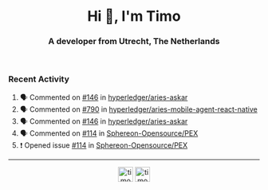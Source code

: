 <h1 align="center">Hi 👋, I'm Timo</h1>
<h3 align="center">A developer from Utrecht, The Netherlands</h3>
<br/>
<!-- https://github.com/rahuldkjain/github-profile-readme-generator --!>

<!--  <p align="left"><img src="https://github-readme-stats.vercel.app/api?username=timoglastra&show_icons=true&count_private=true&" alt="timoglastra" /></p> --!>

<!--
Github language stats
<p align="left"><img src="https://github-readme-stats.vercel.app/api/top-langs/?username=timoglastra&layout=compact" alt="timoglastra" /><p>
-->

<!-- Codestats language stats -->
<!-- <p align="left"><img src="https://codestats-readme.vercel.app/api/top-langs/?username=timoglastra&layout=compact&language_count=12" alt="timoglastra" /><p>    --!>
  
<h3>Recent Activity</h3>

<!--START_SECTION:activity-->
1. 🗣 Commented on [#146](https://github.com/hyperledger/aries-askar/issues/146) in [hyperledger/aries-askar](https://github.com/hyperledger/aries-askar)
2. 🗣 Commented on [#790](https://github.com/hyperledger/aries-mobile-agent-react-native/issues/790) in [hyperledger/aries-mobile-agent-react-native](https://github.com/hyperledger/aries-mobile-agent-react-native)
3. 🗣 Commented on [#146](https://github.com/hyperledger/aries-askar/issues/146) in [hyperledger/aries-askar](https://github.com/hyperledger/aries-askar)
4. 🗣 Commented on [#114](https://github.com/Sphereon-Opensource/PEX/issues/114) in [Sphereon-Opensource/PEX](https://github.com/Sphereon-Opensource/PEX)
5. ❗️ Opened issue [#114](https://github.com/Sphereon-Opensource/PEX/issues/114) in [Sphereon-Opensource/PEX](https://github.com/Sphereon-Opensource/PEX)
<!--END_SECTION:activity-->

---

<p align="center">
<a href="https://twitter.com/timoglastra" target="blank"><img align="center" src="https://cdn.jsdelivr.net/npm/simple-icons@3.0.1/icons/twitter.svg" alt="timoglastra" height="30" width="30" /></a>
<a href="https://linkedin.com/in/timoglastra" target="blank"><img align="center" src="https://cdn.jsdelivr.net/npm/simple-icons@3.0.1/icons/linkedin.svg" alt="timoglastra" height="30" width="30" /></a>
</p>



